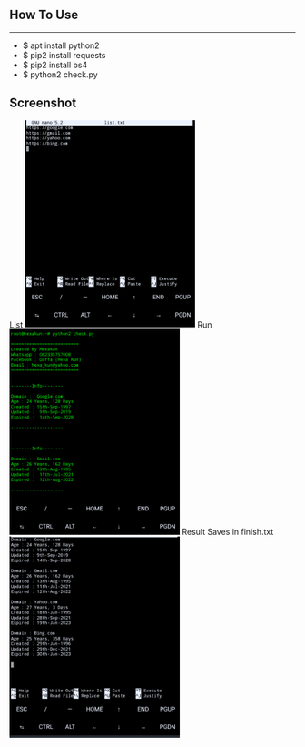 ## How To Use
***
- $ apt install python2
- $ pip2 install requests
- $ pip2 install bs4
- $ python2 check.py
## Screenshot
List
<img src="1.png" width=300>
Run
<img src="2.png" width=300>
Result Saves in finish.txt
<img src="3.png" width=300>

